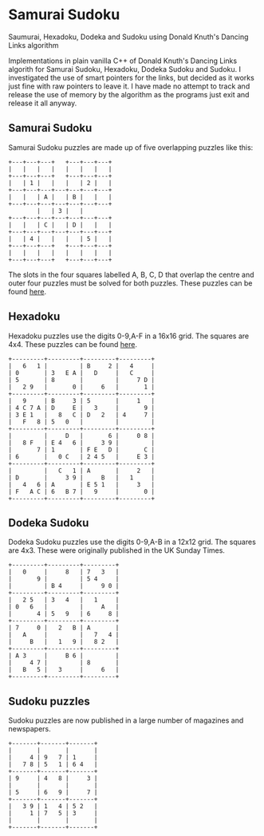 # Samurai Sudoku
Saumurai, Hexadoku, Dodeka and Sudoku using Donald Knuth's Dancing
Links algorithm

Implementations in plain vanilla C++ of Donald Knuth's Dancing Links
algorith for Samurai Sudoku, Hexadoku, Dodeka Sudoku and Sudoku. I
investigated the use of smart pointers for the links, but decided as
it works just fine with raw pointers to leave it. I have made no
attempt to track and release the use of memory by the algorithm as the
programs just exit and release it all anyway.

## Samurai Sudoku
Samurai Sudoku puzzles are made up of five overlapping puzzles
like this:

	+---+---+---+   +---+---+---+
	|   |   |   |   |   |   |   |
	+---+---+---+   +---+---+---+
	|   | 1 |   |   |   | 2 |   |
	+---+---+---+---+---+---+---+
	|   |   | A |   | B |   |   |
	+---+---+---+---+---+---+---+
			|   | 3 |   |
	+---+---+---+---+---+---+---+
	|   |   | C |   | D |   |   |
	+---+---+---+---+---+---+---+
	|   | 4 |   |   |   | 5 |   |
	+---+---+---+   +---+---+---+
	|   |   |   |   |   |   |   |
	+---+---+---+   +---+---+---+

The slots in the four squares labelled A, B, C, D that overlap the
centre and outer four puzzles must be solved for both puzzles. These
puzzles can be found [here](http://samurai-sudoku.com).

## Hexadoku
Hexadoku puzzles use the digits 0-9,A-F in a 16x16 grid. The squares
are 4x4. These puzzles can be found [here](http://www.hexadoku.de).

	+---------+---------+---------+---------+
	|   6   1 |         | B     2 |   4     |
	| 0       | 3   E A |   D     |   C     |
	| 5       | 8       |         |     7 D |
	|   2 9   |       0 |     6   |       1 |
	+---------+---------+---------+---------+
	|   9     | B     3 | 5       |     1   |
	| 4 C 7 A | D     E |   3     |       9 |
	| 3 E 1   |   8   C | D   2   | 4     7 |
	|   F   8 | 5   0   |         |         |
	+---------+---------+---------+---------+
	|         |     D   |       6 |     0 8 |
	|   8 F   | E 4   6 |     3 9 |         |
	|       7 | 1       | F E   D |       C |
	| 6       |   0 C   | 2 4 5   |     E 3 |
	+---------+---------+---------+---------+
	|         |   C   1 | A       |     2   |
	| D       |     3 9 |     B   |   1     |
	|   4   6 | A       | E 5 1   |     3   |
	| F   A C | 6   B 7 |   9     |       0 |
	+---------+---------+---------+---------+

## Dodeka Sudoku
Dodeka Sudoku puzzles use the digits 0-9,A-B in a 12x12 grid. The squares
are 4x3. These were originally published in the UK Sunday Times.

	+---------+---------+---------+
	|   0     |     8   | 7   3   |
	|       9 |         | 5 4     |
	|         | B 4     |     9 0 |
	+---------+---------+---------+
	|   2 5   | 3   4   |   1     |
	| 0   6   |         |     A   |
	|       4 | 5   9   | 6     8 |
	+---------+---------+---------+
	| 7     0 |   2   B | A       |
	|   A     |         |   7   4 |
	|     B   |   1   9 |   8 2   |
	+---------+---------+---------+
	| A 3     |     B 6 |         |
	|     4 7 |         | 8       |
	|   B   5 |   3     |     6   |
	+---------+---------+---------+

## Sudoku puzzles
Sudoku puzzles are now published in a large number of magazines and
newspapers.

	+-------+-------+-------+
	|       |       |       |
	|     4 | 9   7 | 1     |
	|   7 8 | 5   1 | 6 4   |
	+-------+-------+-------+
	| 9     | 4   8 |     3 |
	|       |       |       |
	| 5     | 6   9 |     7 |
	+-------+-------+-------+
	|   3 9 | 1   4 | 5 2   |
	|     1 | 7   5 | 3     |
	|       |       |       |
	+-------+-------+-------+
